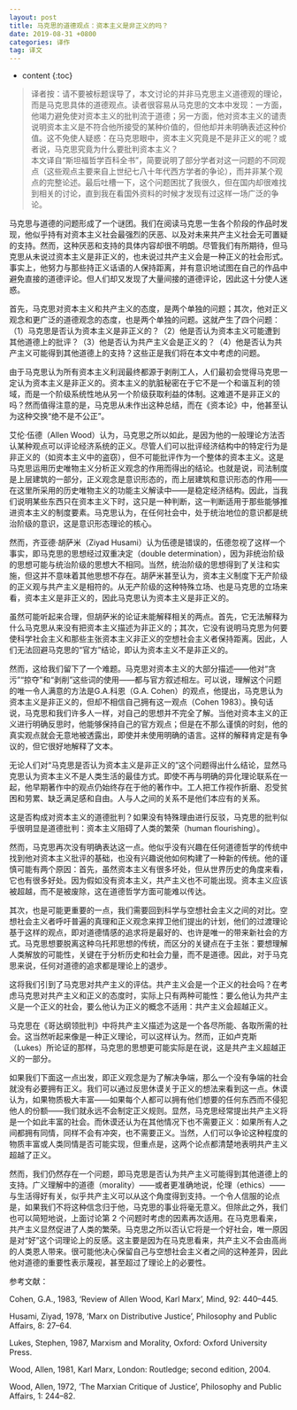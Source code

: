 ```yaml
---
layout: post
title: 马克思的道德观点：资本主义是非正义的吗？
date: 2019-08-31 +0800
categories: 译作
tag: 译文
---
```


* content
{:toc}


> 译者按：请不要被标题误导了，本文讨论的并非马克思主义道德观的理论，而是马克思具体的道德观点。读者很容易从马克思的文本中发现：一方面，他竭力避免使对资本主义的批判流于道德；另一方面，他对资本主义的谴责说明资本主义是不符合他所接受的某种价值的，但他却并未明确表述这种价值。这不免使人疑惑：在马克思眼中，资本主义究竟是不是非正义的呢？或者说，马克思究竟为什么要批判资本主义？  
本文译自“斯坦福哲学百科全书”，简要说明了部分学者对这一问题的不同观点（这些观点主要来自上世纪七八十年代西方学者的争论），而并非某个观点的完整论述。最后吐槽一下，这个问题困扰了我很久，但在国内却很难找到相关的讨论，直到我在看国外资料的时候才发现有过这样一场广泛的争论。

马克思与道德的问题形成了一个谜团。我们在阅读马克思一生各个阶段的作品时发现，他似乎持有对资本主义社会最强烈的厌恶、以及对未来共产主义社会无可置疑的支持。然而，这种厌恶和支持的具体内容却很不明朗。尽管我们有所期待，但马克思从未说过资本主义是非正义的，也未说过共产主义会是一种正义的社会形式。事实上，他努力与那些持正义话语的人保持距离，并有意识地试图在自己的作品中避免直接的道德评论。但人们却又发现了大量间接的道德评论，因此这十分使人迷惑。

首先，马克思对资本主义和共产主义的态度，是两个单独的问题；其次，他对正义观念和更广泛的道德观念的态度，也是两个单独的问题。这就产生了四个问题：（1）马克思是否认为资本主义是非正义的？（2）他是否认为资本主义可能遭到其他道德上的批评？（3）他是否认为共产主义会是正义的？（4）他是否认为共产主义可能得到其他道德上的支持？这些正是我们将在本文中考虑的问题。

由于马克思认为所有资本主义利润最终都源于剥削工人，人们最初会觉得马克思一定认为资本主义是非正义的。资本主义的肮脏秘密在于它不是一个和谐互利的领域，而是一个阶级系统性地从另一个阶级获取利益的体制。这难道不是非正义的吗？然而值得注意的是，马克思从未作出这种总结，而在《资本论》中，他甚至认为这种交换“绝不是不公正”。

艾伦·伍德（Allen Wood）认为，马克思之所以如此，是因为他的一般理论方法否认某种观点可以评论经济系统的正义。尽管人们可以批评经济结构中的特定行为是非正义的（如资本主义中的盗窃），但不可能批评作为一个整体的资本主义。这是马克思运用历史唯物主义分析正义观念的作用而得出的结论。也就是说，司法制度是上层建筑的一部分，正义观念是意识形态的，而上层建筑和意识形态的作用——在这里所采用的历史唯物主义的功能主义解读中——是稳定经济结构。因此，当我们说明某些东西只在资本主义下时，这只是一种判断，这一判断适用于那些能够推进资本主义的制度要素。马克思认为，在任何社会中，处于统治地位的意识都是统治阶级的意识，这是意识形态理论的核心。

然而，齐亚德·胡萨米（Ziyad Husami）认为伍德是错误的，伍德忽视了这样一个事实，即马克思的思想经过双重决定（double determination），因为非统治阶级的思想可能与统治阶级的思想大不相同。当然，统治阶级的思想得到了关注和实施，但这并不意味着其他思想不存在。胡萨米甚至认为，资本主义制度下无产阶级的正义观与共产主义是相符的。从无产阶级的这种特殊立场、也是马克思的立场来看，资本主义是非正义的，因此马克思认为资本主义是非正义的。

虽然可能听起来合理，但胡萨米的论证未能解释相关的两点。首先，它无法解释为什么马克思从来没有把资本主义描述为非正义的；其次，它没有说明马克思为何要使科学社会主义和那些主张资本主义非正义的空想社会主义者保持距离。因此，人们无法回避马克思的“官方”结论，即认为资本主义不是非正义的。

然而，这给我们留下了一个难题。马克思对资本主义的大部分描述——他对“贪污”“掠夺”和“剥削”这些词的使用——都与官方叙述相左。可以说，理解这个问题的唯一令人满意的方法是G.A.科恩（G.A. Cohen）的观点，他提出，马克思认为资本主义是非正义的，但却不相信自己拥有这一观点（Cohen 1983）。换句话说，马克思和我们许多人一样，对自己的思想并不完全了解。当他对资本主义的正义进行明确反思时，他能够保持自己的官方观点；但是在不那么谨慎的时刻，他的真实观点就会无意地被透露出，即使并未使用明确的语言。这样的解释肯定是有争议的，但它很好地解释了文本。

无论人们对“马克思是否认为资本主义是非正义的”这个问题得出什么结论，显然马克思认为资本主义不是人类生活的最佳方式。即使不再与明确的异化理论联系在一起，他早期著作中的观点仍始终存在于他的著作中。工人把工作视作折磨、忍受贫困和劳累、缺乏满足感和自由。人与人之间的关系不是他们本应有的关系。

这是否构成对资本主义的道德批判？如果没有特殊理由进行反驳，马克思的批判似乎很明显是道德批判：资本主义阻碍了人类的繁荣（human flourishing）。

然而，马克思再次没有明确表达这一点。他似乎没有兴趣在任何道德哲学的传统中找到他对资本主义批评的基础，也没有兴趣说他如何构建了一种新的传统。他的谨慎可能有两个原因：首先，虽然资本主义有很多坏处，但从世界历史的角度来看，它也有很多好处。因为假如没有资本主义，共产主义也不可能出现。资本主义应该被超越，而不是被废除，这在道德哲学方面可能难以传达。

其次，也是可能更重要的一点，我们需要回到科学与空想社会主义之间的对比。空想社会主义者呼吁普遍的真理和正义观念来捍卫他们提出的计划，他们的过渡理论基于这样的观点，即对道德情感的追求将是最好的、也许是唯一的带来新社会的方式。马克思想要脱离这种乌托邦思想的传统，而区分的关键点在于主张：要想理解人类解放的可能性，关键在于分析历史和社会力量，而不是道德。因此，对于马克思来说，任何对道德的追求都是理论上的退步。

这将我们引到了马克思对共产主义的评估。共产主义会是一个正义的社会吗？在考虑马克思对共产主义和正义的态度时，实际上只有两种可能性：要么他认为共产主义是一个正义的社会，要么他认为正义的概念不适用：共产主义会超越正义。

马克思在《哥达纲领批判》中将共产主义描述为这是一个各尽所能、各取所需的社会。这当然听起来像是一种正义理论，可以这样认为。然而，正如卢克斯（Lukes）所论证的那样，马克思的思想更可能实际是在说，这是共产主义超越正义的一部分。

如果我们下面这一点出发，即正义观念是为了解决争端，那么一个没有争端的社会就没有必要拥有正义。我们可以通过反思休谟关于正义的想法来看到这一点。休谟认为，如果物质极大丰富——如果每个人都可以拥有他们想要的任何东西而不侵犯他人的份额——我们就永远不会制定正义规则。显然，马克思经常提出共产主义将是一个如此丰富的社会。而休谟还认为在其他情况下也不需要正义：如果所有人之间都拥有同情，同样不会有冲突，也不需要正义。当然，人们可以争论这种程度的物质丰富或人类同情是否可能实现，但重点是，这两个论点都清楚地表明共产主义超越了正义。

然而，我们仍然存在一个问题，即马克思是否认为共产主义可能得到其他道德上的支持。广义理解中的道德（morality）——或者更准确地说，伦理（ethics）——与生活得好有关，似乎共产主义可以从这个角度得到支持。一个令人信服的论点是，如果我们不将这种信念归于他，马克思的事业将毫无意义。但除此之外，我们也可以简短地说，上面讨论第 2 个问题时考虑的因素再次适用。在马克思看来，共产主义显然促进了人类的繁荣。马克思之所以否认它将是一个好社会，唯一原因是对“好”这个词理论上的反感。这主要是因为在马克思看来，共产主义不会由高尚的人类恩人带来。很可能他决心保留自己与空想社会主义者之间的这种差异，因此他对道德的重要性表示蔑视，甚至超过了理论上的必要性。

参考文献：

Cohen, G.A., 1983, ‘Review of Allen Wood, Karl Marx’, Mind, 92: 440–445.

Husami, Ziyad, 1978, ‘Marx on Distributive Justice’, Philosophy and Public Affairs, 8: 27–64.

Lukes, Stephen, 1987, Marxism and Morality, Oxford: Oxford University Press.

Wood, Allen, 1981, Karl Marx, London: Routledge; second edition, 2004.

Wood, Allen, 1972, ‘The Marxian Critique of Justice’, Philosophy and Public Affairs, 1: 244–82.